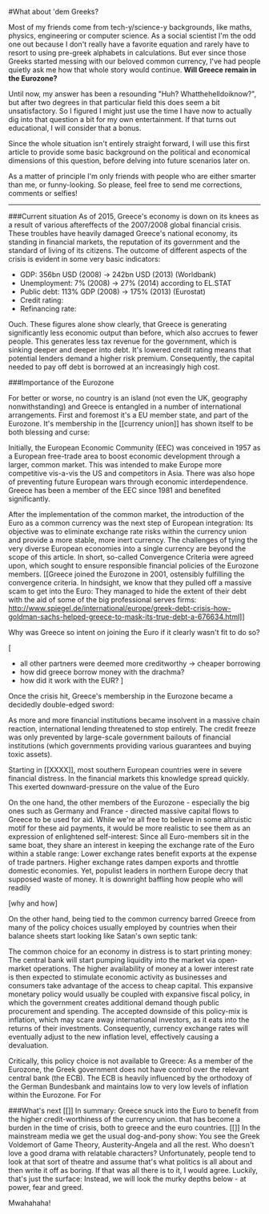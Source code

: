 #What about 'dem Greeks?

Most of my friends come from tech-y/science-y backgrounds, like maths, physics, engineering or computer science. As a social scientist I'm the odd one out because I don't really have a favorite equation and rarely have to resort to using pre-greek alphabets in calculations. But ever since those Greeks started messing with our beloved common currency, I've had people quietly ask me how that whole story would continue. **Will Greece remain in the Eurozone?**

Until now, my answer has been a resounding "Huh? Whatthehelldoiknow?", but after two degrees in that particular field this does seem a bit unsatisfactory. So I figured I might just use the time I have now to actually dig into that question a bit for my own entertainment. If that turns out educational, I will consider that a bonus.

Since the whole situation isn't entirely straight forward, I will use this first article to provide some basic background on the political and economical dimensions of this question, before delving into future scenarios later on.

As a matter of principle I'm only friends with people who are either smarter than me, or funny-looking. So please, feel free to send me corrections, comments or selfies!

----

###Current situation
As of 2015, Greece's economy is down on its knees as a result of various aftereffects of the 2007/2008 global financial crisis. These troubles have heavily damaged Greece's national economy, its standing in financial markets, the reputation of its government and the standard of living of its citizens. The outcome of different aspects of the crisis is evident in some very basic indicators:

* GDP: 356bn USD (2008) -> 242bn USD (2013) (Worldbank)
* Unemployment: 7% (2008) -> 27% (2014) according to EL.STAT
* Public debt: 113% GDP (2008) -> 175% (2013) (Eurostat)
* Credit rating:
* Refinancing rate:

Ouch. These figures alone show clearly, that Greece is generating significantly less economic output than before, which also accrues to fewer people. This generates less tax revenue for the government, which is sinking deeper and deeper into debt. It's lowered credit rating means that potential lenders demand a higher risk premium. Consequently, the capital needed to pay off debt is borrowed at an increasingly high cost. 

###Importance of the Eurozone

For better or worse, no country is an island (not even the UK, geography nonwithstanding) and Greece is entangled in a number of international arrangements. First and foremost it's a EU member state, and part of the Eurozone. It's membership in the [[currency union]] has shown itself to be both blessing and curse:

Initially, the European Economic Community (EEC) was conceived in 1957 as a European free-trade area to boost economic development through a larger, common market. This was intended to make Europe more competitive vis-a-vis the US and competitors in Asia. There was also hope of preventing future European wars through economic interdependence. Greece has been a member of the EEC since 1981 and benefited significantly.

After the implementation of the common market, the introduction of the Euro as a common currency was the next step of European integration: Its objective was to eliminate exchange rate risks within the currency union and provide a more stable, more inert currency. The challenges of tying the very diverse European economies into a single currency are beyond the scope of this article. In short, so-called Convergence Criteria were agreed upon, which sought to ensure responsible financial policies of the Eurozone members. [[Greece joined the Eurozone in 2001, ostensibly fulfilling the convergence criteria. In hindsight, we know that they pulled off a massive scam to get into the Euro: They managed to hide the extent of their debt with the aid of some of the big professional serves firms: http://www.spiegel.de/international/europe/greek-debt-crisis-how-goldman-sachs-helped-greece-to-mask-its-true-debt-a-676634.html]]

Why was Greece so intent on joining the Euro if it clearly wasn't fit to do so? 

[
- all other partners were deemed more creditworthy -> cheaper borrowing
- how did greece borrow money with the drachma?
- how did it work with the EUR?
]

Once the crisis hit, Greece's membership in the Eurozone became a decidedly double-edged sword:

As more and more financial institutions became insolvent in a massive chain reaction, international lending threatened to stop entirely. The credit freeze was only prevented by large-scale government bailouts of financial institutions (which governments providing various guarantees and buying toxic assets).

Starting in [[XXXX]], most southern European countries were in severe financial distress. In the financial markets this knowledge spread quickly. This exerted downward-pressure on the value of the Euro

On the one hand, the other members of the Eurozone - especially the big ones such as Germany and France - directed massive capital flows to Greece to be used for aid. While we're all free to believe in some altruistic motif for these aid payments, it would be more realistic to see them as an expression of enlightened self-interest: Since all Euro-members sit in the same boat, they share an interest in keeping the exchange rate of the Euro within a stable range: Lower exchange rates benefit exports at the expense of trade partners. Higher exchange rates dampen exports and throttle domestic economies. Yet, populist leaders in northern Europe decry that supposed waste of money. It is downright baffling how people who will readily 





[why and how]


On the other hand, being tied to the common currency barred Greece from many of the policy choices usually employed by countries when their balance sheets start looking like Satan's own septic tank:

The common choice for an economy in distress is to start printing money: The central bank will start pumping liquidity into the market via open-market operations. The higher availability of money at a lower interest rate is then expected to stimulate economic activity as businesses and consumers take advantage of the access to cheap capital. This expansive monetary policy would usually be coupled with expansive fiscal policy, in which the government creates additional demand though public procurement and spending. The accepted downside of this policy-mix is inflation, which may scare away international investors, as it eats into the returns of their investments. Consequently, currency exchange rates will eventually adjust to the new inflation level, effectively causing a devaluation.

Critically, this policy choice is not available to Greece: As a member of the Eurozone, the Greek government does not have control over the relevant central bank (the ECB). The ECB is heavily influenced by the orthodoxy of the German Bundesbank and maintains low to very low levels of inflation within the Eurozone. For 
For 







###What's next
[[]]
In summary: Greece snuck into the Euro to benefit from the higher credit-worthiness of the currency union. that has become a burden in the time of crisis, both to greece and the euro countries. 
[[]]
In the mainstream media we get the usual dog-and-pony show: You see the Greek Voldemort of Game Theory, Austerity-Angela and all the rest. Who doesn't love a good drama with relatable characters? Unfortunately, people tend to look at that sort of theatre and assume that's what politics is all about and then write it off as boring. If that was all there is to it, I would agree. Luckily, that's just the surface: Instead, we will look the murky depths below - at power, fear and greed.



Mwahahaha!

